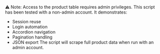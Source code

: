 ⚠️ Note: Access to the product table requires admin privileges.
This script has been tested with a non-admin account. It demonstrates:
- Session reuse
- Login automation
- Accordion navigation
- Pagination handling
- JSON export
The script will scrape full product data when run with an admin account.
